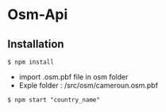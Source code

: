 # Osm-Api

## Installation

```
$ npm install
```

- import .osm.pbf file in osm folder
- Exple folder : /src/osm/cameroun.osm.pbf

```
$ npm start "country_name"
```
